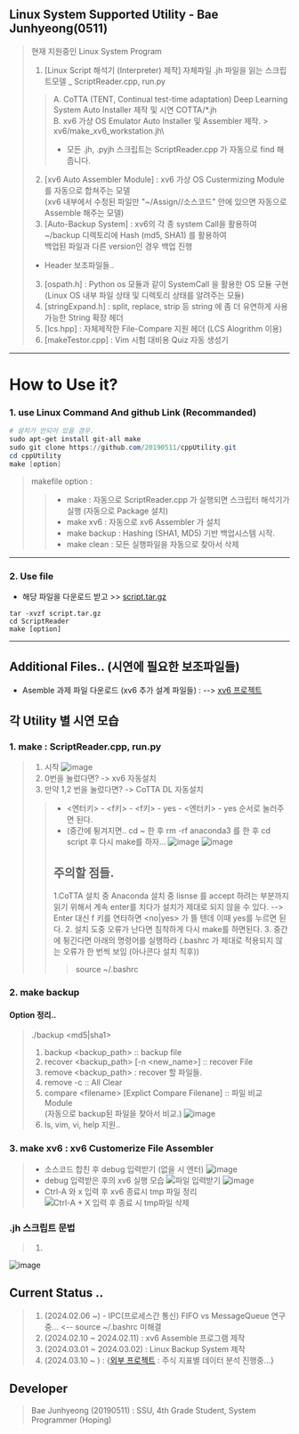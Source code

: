 ## Linux System Supported Utility - Bae Junhyeong(0511)
> 현재 지원중인 Linux System Program
> 1. [Linux Script 해석기 (Interpreter) 제작] 자체파일 .jh 파일을 읽는 스크립트모델 _ ScriptReader.cpp, run.py 
>> A. CoTTA (TENT, Continual test-time adaptation) Deep Learning System Auto Installer 제작 및 시연 COTTA/*.jh \
>> B. xv6 가상 OS Emulator  Auto Installer 및 Assembler 제작. > xv6/make_xv6_workstation.jh\
>> - 모든 .jh, .pyjh 스크립트는 ScriptReader.cpp 가 자동으로 find 해줍니다.
> 2. [xv6 Auto Assembler Module] : xv6 가상 OS Custermizing Module 를 자동으로 합쳐주는 모델\
>  (xv6 내부에서 수정된 파일만 "~/Assign/<Directory Name>/소스코드" 안에 있으면 자동으로 Assemble 해주는 모델)
> 3. [Auto-Backup System] : xv6의 각 종 system Call을 활용하여 ~/backup 디렉토리에 Hash (md5, SHA1) 를 활용하여 \
>  백업된 파일과 다른 version인 경우 백업 진행
>- Header 보조파일들..
> 3. [ospath.h] : Python os 모듈과 같이 SystemCall 을 활용한 OS 모듈 구현\
> (Linux OS 내부 파일 상태 및 디렉토리 상태를 알려주는 모듈)
> 3. [stringExpand.h] : split, replace, strip 등 string 에 좀 더 유연하게 사용가능한 String 확장 헤더
> 4. [lcs.hpp] : 자체제작한 File-Compare 지원 헤더 (LCS Alogrithm 이용)
>  5. [makeTestor.cpp] : Vim 시험 대비용 Quiz 자동 생성기
--- 

# How to Use it?
### 1. use Linux Command And github Link (Recommanded)
```powershell
# 설치가 안되어 있을 경우.
sudo apt-get install git-all make
sudo git clone https://github.com/20190511/cppUtility.git
cd cppUtility
make [option]
```
> makefile option :
> > - make : 자동으로 ScriptReader.cpp 가 실행되면 스크립터 해석기가 실행 (자동으로 Package 설치)
> > - make xv6 : 자동으로 xv6 Assembler 가 설치
> > - make backup : Hashing (SHA1, MD5) 기반 백업시스템 시작.
> > - make clean : 모든 실행파일을 자동으로 찾아서 삭제
> >
---
### 2. Use file
- 해당 파일을 다운로드 받고 >> [script.tar.gz](https://github.com/20190511/cppUtility/files/14164813/script.tar.gz)
```commandline
tar -xvzf script.tar.gz
cd ScriptReader
make [option]
```
---


## Additional Files.. (시연에 필요한 보조파일들)
- Asemble 과제 파일 다운로드 (xv6 추가 설계 파일들) : --> [xv6 프로젝트](https://github.com/20190511/OS_xv6/tree/main)



## 각 Utility 별 시연 모습
### 1. make : ScriptReader.cpp, run.py
> 1. 시작
> ![image](https://github.com/20190511/cppUtility/assets/70988272/578bddf2-a6bc-44db-94f7-67f1a76ad19c)
> 2. 0번을 눌렀다면? -> xv6 자동설치
> 2. 만약 1,2 번을 눌렀다면? -> CoTTA  DL 자동설치
>> -  <엔터키> - <f키> - <f키> -  yes - <엔터키> - yes  순서로 눌러주면 된다.
>> -  (중간에 튕겨지면.. cd ~ 한 후 rm -rf anaconda3 를 한 후 cd script 후 다시 make를 하자...
>> ![image](https://github.com/20190511/cppUtility/assets/70988272/abd98a27-867c-4cc4-b9f0-d3e5afdac4b9)
>> ![image](https://github.com/20190511/cppUtility/assets/70988272/30e24a6c-bcca-4a5b-bdd3-21bb770747ec)
>> ## 주의할 점들.
>> 1.CoTTA 설치 중 Anaconda 설치 중 lisnse 를 accept 하려는 부분까지 읽기 위해서 계속 enter를 치다가
  설치가 제대로 되지 않을 수 있다.
>> --> Enter 대신 f 키를 연타하면 <no|yes> 가 뜰 텐데 이때 yes를 누르면 된다.
>> 2. 설치 도중 오류가 난다면 침착하게 다시 make를 하면된다.
>> 3. 중간에 튕긴다면 아래의 명령어를 실행하라 (.bashrc 가 제대로 적용되지 않는 오류가 한 번씩 보임 (아나콘다 설치 직후))
>>> source ~/.bashrc


### 2. make backup
#### Option 정리..
> ./backup <md5|sha1>
> 1. backup <backup_path\> :: backup file
> 2. recover <backup_path\> [-n <new_name\>] :: recover File
> 3. remove <backup_path\> : recover 할 파일들.
> 4. remove -c :: All Clear
> 4. compare <filename\> [Explict Compare Filenane] :: 파일 비교 Module \
> (자동으로 backup된 파일을 찾아서 비교.)
> ![image](https://github.com/20190511/cppUtility/assets/70988272/13e2318d-8a87-44e0-8924-1556903ceb8b)
> 5. ls, vim, vi, help 지원..


### 3. make xv6 : xv6 Customerize File Assembler
> - 소스코드 합친 후 debug 입력받기 (없을 시 엔터)
> ![image](https://github.com/20190511/cppUtility/assets/70988272/58f75849-3e9a-464b-8035-ed7e27a23540)
> - debug 입력받은 후의 xv6 실행 모습
> ![파일 입력받기](https://github.com/20190511/cppUtility/assets/70988272/f88bdc2c-5dd6-4ece-bb1b-f3a232c0758f)
> ![image](https://github.com/20190511/cppUtility/assets/70988272/5987e8f6-f1ca-4065-b3ef-518a0f836efe)
> - Ctrl-A 와 x 입력 후 xv6 종료시 tmp 파일 정리
> ![Ctrl-A + X 입력 후 종료 시 tmp파일 삭제](https://github.com/20190511/cppUtility/assets/70988272/88ba8420-447c-4a90-894c-cbb868f7fd6f)


### .jh 스크립트 문법
> 1. 
![image](https://github.com/20190511/cppUtility/assets/70988272/f4469288-f99b-4c5d-a1ba-cc847e43fdad)


## Current Status ..
> 1. (2024.02.06 ~) - IPC(프로세스간 통신) FIFO vs MessageQueue 연구 중... <-- source ~/.bashrc 미해결
> 2. (2024.02.10 ~ 2024.02.11) : xv6 Assemble 프로그램 제작
> 3. (2024.03.01 ~ 2024.03.02) : Linux Backup System 제작 
> 4. (2024.03.10 ~ ) : {[외부 프로젝트](https://github.com/20190511/StockProject/blob/master/GetAnaly.py) : 주식 지표별 데이터 분석 진행중...}

## Developer
> Bae Junhyeong (20190511) : SSU, 4th Grade Student, System Programmer (Hoping)
